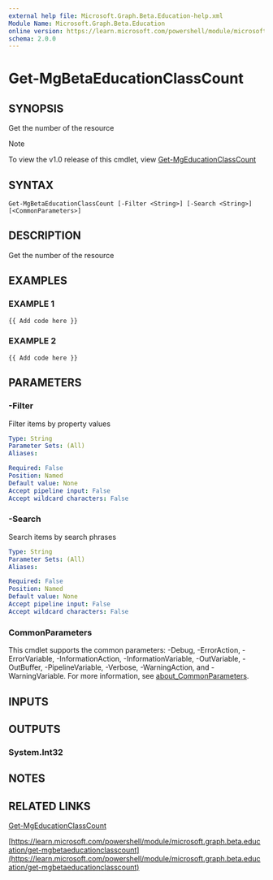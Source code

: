```yaml
---
external help file: Microsoft.Graph.Beta.Education-help.xml
Module Name: Microsoft.Graph.Beta.Education
online version: https://learn.microsoft.com/powershell/module/microsoft.graph.beta.education/get-mgbetaeducationclasscount
schema: 2.0.0
---
```


# Get-MgBetaEducationClassCount

## SYNOPSIS
Get the number of the resource

> [!NOTE]
> To view the v1.0 release of this cmdlet, view [Get-MgEducationClassCount](/powershell/module/Microsoft.Graph.Education/Get-MgEducationClassCount?view=graph-powershell-1.0)

## SYNTAX

```
Get-MgBetaEducationClassCount [-Filter <String>] [-Search <String>] [<CommonParameters>]
```

## DESCRIPTION
Get the number of the resource

## EXAMPLES

### EXAMPLE 1
```
{{ Add code here }}
```

### EXAMPLE 2
```
{{ Add code here }}
```

## PARAMETERS

### -Filter
Filter items by property values

```yaml
Type: String
Parameter Sets: (All)
Aliases:

Required: False
Position: Named
Default value: None
Accept pipeline input: False
Accept wildcard characters: False
```

### -Search
Search items by search phrases

```yaml
Type: String
Parameter Sets: (All)
Aliases:

Required: False
Position: Named
Default value: None
Accept pipeline input: False
Accept wildcard characters: False
```

### CommonParameters
This cmdlet supports the common parameters: -Debug, -ErrorAction, -ErrorVariable, -InformationAction, -InformationVariable, -OutVariable, -OutBuffer, -PipelineVariable, -Verbose, -WarningAction, and -WarningVariable. For more information, see [about_CommonParameters](http://go.microsoft.com/fwlink/?LinkID=113216).

## INPUTS

## OUTPUTS

### System.Int32
## NOTES

## RELATED LINKS
[Get-MgEducationClassCount](/powershell/module/Microsoft.Graph.Education/Get-MgEducationClassCount?view=graph-powershell-1.0)

[https://learn.microsoft.com/powershell/module/microsoft.graph.beta.education/get-mgbetaeducationclasscount](https://learn.microsoft.com/powershell/module/microsoft.graph.beta.education/get-mgbetaeducationclasscount)

